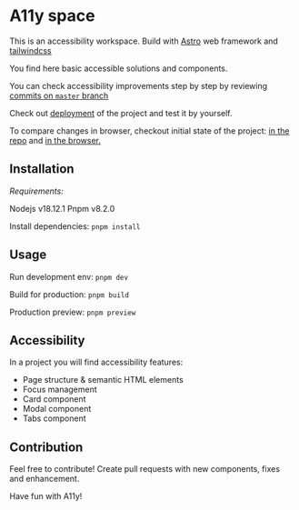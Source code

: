 # A11y space

This is an accessibility workspace.
Build with [Astro](https://astro.build/) web framework and [tailwindcss](https://tailwindcss.com/)

You find here basic accessible solutions and components.

You can check accessibility improvements step by step by reviewing [commits on `master` branch](https://github.com/SnowdogApps/a11y-space/commits/master)

Check out <a href="https://a11y-space.vercel.app/" target="_blank">deployment</a> of the project and test it by yourself.

To compare changes in browser, checkout initial state of the project: <a href="https://github.com/SnowdogApps/a11y-space/tree/init-state" target="_blank">in the repo</a> and <a href="https://a11y-space-git-init-state-snowdog1.vercel.app/" target="_blank">in the browser.</a>

## Installation

*Requirements:*

Nodejs v18.12.1
Pnpm v8.2.0

Install dependencies: `pnpm install`

## Usage

Run development env: `pnpm dev`

Build for production: `pnpm build`

Production preview: `pnpm preview`

## Accessibility

In a project you will find accessibility features:

* Page structure & semantic HTML elements
* Focus management
* Card component
* Modal component
* Tabs component

## Contribution

Feel free to contribute! Create pull requests with new components, fixes and enhancement.

Have fun with A11y!
